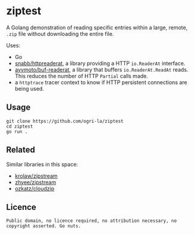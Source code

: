 # ziptest

A Golang demonstration of reading specific entries within a large, remote, `.zip` file without downloading the entire file.

Uses:

* Go
* [snabb/httpreaderat](github.com/snabb/httpreaderat), a library providing a HTTP `io.ReaderAt` interface.
* [avvmoto/buf-readerat](github.com/avvmoto/buf-readerat), a library that buffers `io.ReaderAt.ReadAt` reads. This reduces the number of HTTP `Partial` calls made.
* a `httptrace` tracer context to know if HTTP persistent connections are being used.

## Usage

    git clone https://github.com/ogri-la/ziptest
    cd ziptest
    go run .

## Related

Similar libraries in this space:

* [krolaw/zipstream](https://github.com/krolaw/zipstream)
* [zhyee/zipstream](https://github.com/zhyee/zipstream)
* [ozkatz/cloudzip](https://github.com/ozkatz/cloudzip)

## Licence

    Public domain, no licence required, no attribution necessary, no copyright asserted. Go nuts.

